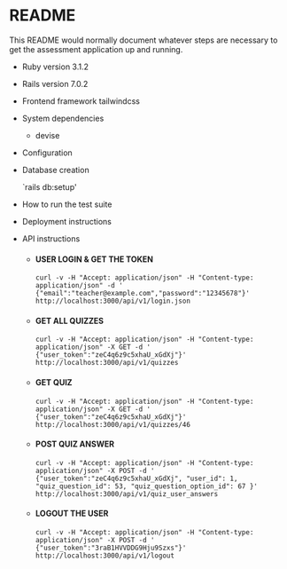 # README

This README would normally document whatever steps are necessary to get the
assessment application up and running.

* Ruby version 3.1.2

* Rails version 7.0.2

* Frontend framework tailwindcss

* System dependencies
  
  - devise

* Configuration

* Database creation

  `rails db:setup'

* How to run the test suite

* Deployment instructions

* API instructions
  - #### USER LOGIN & GET THE TOKEN

    `curl -v -H "Accept: application/json" -H "Content-type: application/json" -d ' {"email":"teacher@example.com","password":"12345678"}'  http://localhost:3000/api/v1/login.json`
  - #### GET ALL QUIZZES

    `curl -v -H "Accept: application/json" -H "Content-type: application/json" -X GET -d ' {"user_token":"zeC4q6z9c5xhaU_xGdXj"}' http://localhost:3000/api/v1/quizzes`
  - #### GET QUIZ

    `curl -v -H "Accept: application/json" -H "Content-type: application/json" -X GET -d ' {"user_token":"zeC4q6z9c5xhaU_xGdXj"}' http://localhost:3000/api/v1/quizzes/46`
  - #### POST QUIZ ANSWER

    `curl -v -H "Accept: application/json" -H "Content-type: application/json" -X POST -d ' {"user_token":"zeC4q6z9c5xhaU_xGdXj", "user_id": 1, "quiz_question_id": 53, "quiz_question_option_id": 67 }' http://localhost:3000/api/v1/quiz_user_answers`
  - #### LOGOUT THE USER

    `curl -v -H "Accept: application/json" -H "Content-type: application/json" -X POST -d ' {"user_token":"3raB1HVVDDG9Hju9Szxs"}' http://localhost:3000/api/v1/logout`

